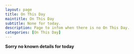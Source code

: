 ```yaml
---
layout: page
title: On This Day
maintitle: On This Day
subtitle: None for today.
description: Page to infom when there is no On This Day.
categories: [On This Day]
---
```


**Sorry no known details for today**
